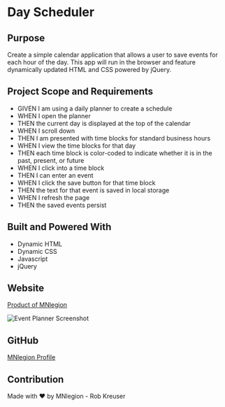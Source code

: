 # Day Scheduler

## Purpose
Create a simple calendar application that allows a user to save events for each hour of the day. This app will run in the browser and feature dynamically updated HTML and CSS powered by jQuery.

## Project Scope and Requirements
* GIVEN I am using a daily planner to create a schedule
* WHEN I open the planner
* THEN the current day is displayed at the top of the calendar
* WHEN I scroll down
* THEN I am presented with time blocks for standard business hours
* WHEN I view the time blocks for that day
* THEN each time block is color-coded to indicate whether it is in the past, present, or future
* WHEN I click into a time block
* THEN I can enter an event
* WHEN I click the save button for that time block
* THEN the text for that event is saved in local storage
* WHEN I refresh the page
* THEN the saved events persist

## Built and Powered With
* Dynamic HTML
* Dynamic CSS
* Javascript
* jQuery

## Website
[Product of MNlegion](https://mnlegion.github.io/Daily-Event-Scheduler/)

![Event Planner Screenshot](./assets/images/Screenshot%202022-03-27%20142536.png)

## GitHub
[MNlegion Profile](https://github.com/MNlegion)

## Contribution
Made with ❤️ by MNlegion - Rob Kreuser